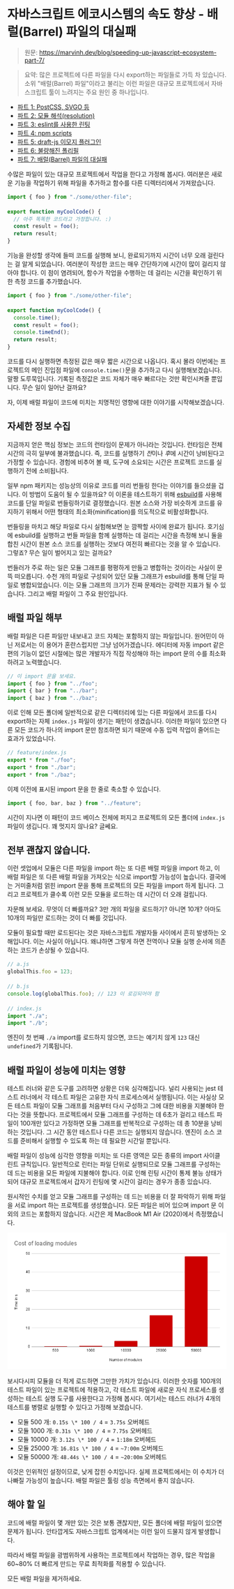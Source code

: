 # 자바스크립트 에코시스템의 속도 향상 - 배럴(Barrel) 파일의 대실패

> 원문: https://marvinh.dev/blog/speeding-up-javascript-ecosystem-part-7/

> 요약: 많은 프로젝트에 다른 파일을 다시 export하는 파일들로 가득 차 있습니다. 소위 "배럴(Barrel) 파일"이라고 불리는 이런 파일은 대규모 프로젝트에서 자바스크립트 툴이 느려지는 주요 원인 중 하나입니다.

- [파트 1: PostCSS, SVGO 등](https://marvinh.dev/blog/speeding-up-javascript-ecosystem/)
- [파트 2: 모듈 해석(resolution)](https://marvinh.dev/blog/speeding-up-javascript-ecosystem-part-2/)
- [파트 3: eslint를 사용한 린팅](https://marvinh.dev/blog/speeding-up-javascript-ecosystem-part-3/)
- [파트 4: npm scripts](https://marvinh.dev/blog/speeding-up-javascript-ecosystem-part-4/)
- [파트 5: draft-js 이모지 플러그인](https://marvinh.dev/blog/speeding-up-javascript-ecosystem-part-5/)
- [파트 6: 불량해진 폴리필](https://marvinh.dev/blog/speeding-up-javascript-ecosystem-part-6/)
- [파트 7: 배럴(Barrel) 파일의 대실패](#자바스크립트-에코시스템의-속도-향상---배럴barrel-파일의-대실패)

수많은 파일이 있는 대규모 프로젝트에서 작업을 한다고 가정해 봅시다.
여러분은 새로운 기능을 작업하기 위해 파일을 추가하고 함수를 다른 디렉터리에서 가져왔습니다.

```js
import { foo } from "./some/other-file";

export function myCoolCode() {
  // 아주 똑똑한 코드라고 가정합니다. :)
  const result = foo();
  return result;
}
```

기능을 완성할 생각에 들떠 코드를 실행해 보니, 완료되기까지 시간이 너무 오래 걸린다는 걸 알게 되었습니다.
여러분이 작성한 코드는 매우 간단하기에 시간이 많이 걸리지 않아야 합니다.
이 점이 염려되어, 함수가 작업을 수행하는 데 걸리는 시간을 확인하기 위한 측정 코드를 추가했습니다.

```js
import { foo } from "./some/other-file";

export function myCoolCode() {
  console.time();
  const result = foo();
  console.timeEnd();
  return result;
}
```

코드를 다시 실행하면 측정된 값은 매우 짧은 시간으로 나옵니다.
혹시 몰라 이번에는 프로젝트의 메인 진입점 파일에 `console.time()`문을 추가하고 다시 실행해보겠습니다.
말짱 도루묵입니다. 기록된 측정값은 코드 자체가 매우 빠르다는 것만 확인시켜줄 뿐입니다. 무슨 일이 일어난 걸까요?

자, 이제 배럴 파일이 코드에 미치는 치명적인 영향에 대한 이야기를 시작해보겠습니다.

## 자세한 정보 수집

지금까지 얻은 핵심 정보는 코드의 런타임이 문제가 아니라는 것입니다.
런타임은 전체 시간의 극히 일부에 불과했습니다.
즉, 코드를 실행하기 *전*이나 *후*에 시간이 낭비된다고 가정할 수 있습니다.
경험에 비추어 볼 때, 도구에 소요되는 시간은 프로젝트 코드를 실행하기 전에 소비됩니다.

일부 npm 패키지는 성능상의 이유로 코드를 미리 번들링 한다는 이야기를 들으셨을 겁니다.
이 방법이 도움이 될 수 있을까요?
이 이론을 테스트하기 위해 [esbuild](https://esbuild.github.io/)를 사용해 코드를 단일 파일로 번들링하기로 결정했습니다.
원본 소스와 가장 비슷하게 코드를 유지하기 위해서 어떤 형태의 최소화(minification)를 의도적으로 비활성화합니다.

번들링을 마치고 해당 파일로 다시 실험해보면 눈 깜짝할 사이에 완료가 됩니다.
호기심에 esbuild를 실행하고 번들 파일을 함께 실행하는 데 걸리는 시간을 측정해 보니 둘을 합친 시간이 원본 소스 코드를 실행하는 것보다 여전히 빠르다는 것을 알 수 있습니다.
그렇죠? 무슨 일이 벌어지고 있는 걸까요?

번들러가 주로 하는 일은 모듈 그래프를 평평하게 만들고 병합하는 것이라는 사실이 문뜩 떠오릅니다.
수천 개의 파일로 구성되어 있던 모듈 그래프가 esbuild를 통해 단일 파일로 병합되었습니다.
이는 모듈 그래프의 크기가 진짜 문제라는 강력한 지표가 될 수 있습니다.
그리고 배럴 파일이 그 주요 원인입니다.

## 배럴 파일 해부

배럴 파일은 다른 파일만 내보내고 코드 자체는 포함하지 않는 파일입니다.
원어민이 아닌 저로서는 이 용어가 혼란스럽지만 그냥 넘어가겠습니다.
에디터에 자동 import 같은 편의 기능이 없던 시절에는 많은 개발자가 직접 작성해야 하는 import 문의 수를 최소화하려고 노력했습니다.

```js
// 이 import 문을 보세요.
import { foo } from "../foo";
import { bar } from "../bar";
import { baz } from "../baz";
```

이로 인해 모든 폴더에 일반적으로 같은 디렉터리에 있는 다른 파일에서 코드를 다시 export하는 자체 `index.js` 파일이 생기는 패턴이 생겼습니다.
이러한 파일이 있으면 다른 모든 코드가 하나의 import 문만 참조하면 되기 때문에 수동 입력 작업이 줄어드는 효과가 있었습니다.

```js
// feature/index.js
export * from "./foo";
export * from "./bar";
export * from "./baz";
```

이제 이전에 표시된 import 문을 한 줄로 축소할 수 있습니다.

```js
import { foo, bar, baz } from "../feature";
```

시간이 지나면 이 패턴이 코드 베이스 전체에 퍼지고 프로젝트의 모든 폴더에 `index.js` 파일이 생깁니다. 꽤 멋지지 않나요? 글쎄요.

## 전부 괜찮지 않습니다.

이런 셋업에서 모듈은 다른 파일을 import 하는 또 다른 배럴 파일을 import 하고, 이 배럴 파일은 또 다른 배럴 파일을 가져오는 식으로 import할 가능성이 높습니다.
결국에는 거미줄처럼 얽힌 import 문을 통해 프로젝트의 모든 파일을 import 하게 됩니다.
그리고 프로젝트가 클수록 이런 모든 모듈을 로드하는 데 시간이 더 오래 걸립니다.

자문해 보세요. 무엇이 더 빠를까요? 3만 개의 파일을 로드하기? 아니면 10개? 아마도 10개의 파일만 로드하는 것이 더 빠를 것입니다.

모듈이 필요할 때만 로드된다는 것은 자바스크립트 개발자들 사이에서 흔히 발생하는 오해입니다.
이는 사실이 아닙니다.
왜냐하면 그렇게 하면 전역이나 모듈 실행 순서에 의존하는 코드가 손상될 수 있습니다.

```js
// a.js
globalThis.foo = 123;

// b.js
console.log(globalThis.foo); // 123 이 로깅되어야 함

// index.js
import "./a";
import "./b";
```

엔진이 첫 번째 `./a` import를 로드하지 않으면, 코드는 예기치 않게 `123` 대신 `undefined`가 기록됩니다.

## 배럴 파일이 성능에 미치는 영향

테스트 러너와 같은 도구를 고려하면 상황은 더욱 심각해집니다.
널리 사용되는 jest 테스트 러너에서 각 테스트 파일은 고유한 자식 프로세스에서 실행됩니다.
이는 사실상 모든 테스트 파일이 모듈 그래프를 처음부터 다시 구성하고 그에 대한 비용을 지불해야 한다는 것을 뜻합니다.
프로젝트에서 모듈 그래프를 구성하는 데 6초가 걸리고 테스트 파일이 100개만 있다고 가정하면 모듈 그래프를 반복적으로 구성하는 데 총 10분을 낭비하는 것입니다.
그 시간 동안 테스트나 다른 코드는 실행되지 않습니다.
엔진이 소스 코드를 준비해서 실행할 수 있도록 하는 데 필요한 시간일 뿐입니다.

배럴 파일이 성능에 심각한 영향을 미치는 또 다른 영역은 모든 종류의 import 사이클 린트 규칙입니다.
일반적으로 린터는 파일 단위로 실행되므로 모듈 그래프를 구성하는 데 드는 비용을 모든 파일에 지불해야 합니다.
이로 인해 린팅 시간이 통제 불능 상태가 되어 대규모 프로젝트에서 갑자기 린팅에 몇 시간이 걸리는 경우가 종종 있습니다.

원시적인 수치를 얻고 모듈 그래프를 구성하는 데 드는 비용을 더 잘 파악하기 위해 파일을 서로 import 하는 프로젝트를 생성했습니다.
모든 파일은 비어 있으며 import 문 이외의 코드는 포함하지 않습니다.
시간은 제 MacBook M1 Air (2020)에서 측정했습니다.

![](./assets/js-tools-module-cost.png)

보시다시피 모듈을 더 적게 로드하면 그만한 가치가 있습니다.
이러한 숫자를 100개의 테스트 파일이 있는 프로젝트에 적용하고, 각 테스트 파일에 새로운 자식 프로세스를 생성하는 테스트 실행 도구를 사용한다고 가정해 봅시다.
여기서는 테스드 러너가 4개의 테스트를 병렬로 실행할 수 있다고 가정해 보겠습니다.

- 모듈 500 개: `0.15s \* 100 / 4` = `3.75s` 오버헤드
- 모듈 1000 개: `0.31s \* 100 / 4` = `7.75s` 오버헤드
- 모듈 10000 개: `3.12s \* 100 / 4` = `1:18m` 오버헤드
- 모듈 25000 개: `16.81s \* 100 / 4` = `~7:00m` 오버헤드
- 모듈 50000 개: `48.44s \* 100 / 4` = `~20:00m` 오버헤드

이것은 인위적인 설정이므로, 낮게 잡힌 수치입니다.
실제 프로젝트에서는 이 수치가 더 나빠질 가능성이 높습니다.
배럴 파일은 툴링 성능 측면에서 좋지 않습니다.

## 해야 할 일

코드에 배럴 파일이 몇 개만 있는 것은 보통 괜찮지만, 모든 폴더에 배럴 파일이 있으면 문제가 됩니다.
안타깝게도 자바스크립트 업계에서는 이런 일이 드물지 않게 발생합니다.

따라서 배럴 파일을 광범위하게 사용하는 프로젝트에서 작업하는 경우, 많은 작업을 60~80% 더 빠르게 만드는 무료 최적화를 적용할 수 있습니다.

모든 배럴 파일을 제거하세요.
